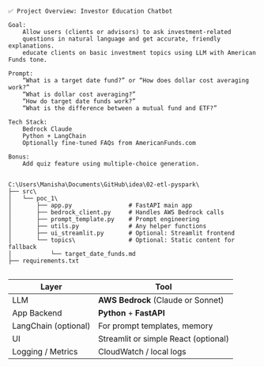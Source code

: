 ```

✅ Project Overview: Investor Education Chatbot

Goal:
    Allow users (clients or advisors) to ask investment-related 
    questions in natural language and get accurate, friendly explanations.
    educate clients on basic investment topics using LLM with American Funds tone.

Prompt: 
    “What is a target date fund?” or “How does dollar cost averaging work?”
    “What is dollar cost averaging?”
    “How do target date funds work?”
    “What is the difference between a mutual fund and ETF?”
    
Tech Stack:
    Bedrock Claude
    Python + LangChain
    Optionally fine-tuned FAQs from AmericanFunds.com

Bonus: 
    Add quiz feature using multiple-choice generation.


C:\Users\Manisha\Documents\GitHub\idea\02-etl-pyspark\
├── src\
│   └── poc_1\
│       ├── app.py                # FastAPI main app
│       ├── bedrock_client.py     # Handles AWS Bedrock calls
│       ├── prompt_template.py    # Prompt engineering
│       ├── utils.py              # Any helper functions
│       ├── ui_streamlit.py       # Optional: Streamlit frontend
│       └── topics\               # Optional: Static content for fallback
│           └── target_date_funds.md
├── requirements.txt


```

| Layer                | Tool                                 |
| -------------------- | ------------------------------------ |
| LLM                  | **AWS Bedrock** (Claude or Sonnet)   |
| App Backend          | **Python** + **FastAPI**             |
| LangChain (optional) | For prompt templates, memory         |
| UI                   | Streamlit or simple React (optional) |
| Logging / Metrics    | CloudWatch / local logs              |




